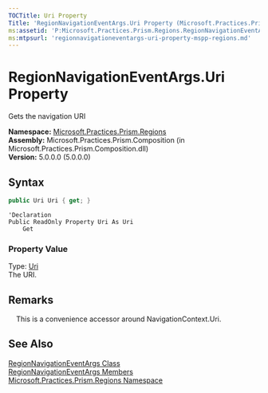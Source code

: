 ```yaml
---
TOCTitle: Uri Property
Title: 'RegionNavigationEventArgs.Uri Property (Microsoft.Practices.Prism.Regions)'
ms:assetid: 'P:Microsoft.Practices.Prism.Regions.RegionNavigationEventArgs.Uri'
ms:mtpsurl: 'regionnavigationeventargs-uri-property-mspp-regions.md'
---
```


# RegionNavigationEventArgs.Uri Property

Gets the navigation URI

**Namespace:** [Microsoft.Practices.Prism.Regions](/patterns-practices/reference/mspp-regions-namespace)  
**Assembly:** Microsoft.Practices.Prism.Composition (in Microsoft.Practices.Prism.Composition.dll)  
**Version:** 5.0.0.0 (5.0.0.0)

## Syntax

```C#
public Uri Uri { get; }
```

```VB
'Declaration
Public ReadOnly Property Uri As Uri
	Get
 ```
 
### Property Value

Type: [Uri](http://msdn.microsoft.com/en-us/library/txt7706a)  
The URI.

## Remarks

&nbsp;&nbsp;&nbsp;&nbsp;This is a convenience accessor around NavigationContext.Uri.

## See Also

[RegionNavigationEventArgs Class](/patterns-practices/reference/regionnavigationeventargs-class-mspp-regions)  
[RegionNavigationEventArgs Members](/patterns-practices/reference/regionnavigationeventargs-members-mspp-regions)  
[Microsoft.Practices.Prism.Regions Namespace](/patterns-practices/reference/mspp-regions-namespace)  